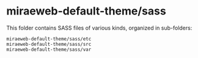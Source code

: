# miraeweb-default-theme/sass

This folder contains SASS files of various kinds, organized in sub-folders:

    miraeweb-default-theme/sass/etc
    miraeweb-default-theme/sass/src
    miraeweb-default-theme/sass/var
